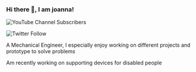 ### Hi there 👋, I am joanna!


![YouTube Channel Subscribers](https://img.shields.io/youtube/channel/subscribers/UCzwlmiJdSv_q-QqPvsSbugg?label=people%20subscribe%20my%20channel&style=social)

![Twitter Follow](https://img.shields.io/twitter/follow/JOAN55655341?label=people%20following%20me%20on%20twitter&style=social)

A Mechanical Engineer, I especially enjoy working on different projects and prototype to solve problems 



Am recently working on supporting devices for disabled people 

<!--
**Joanna123456789/Joanna123456789** is a ✨ _special_ ✨ repository because its `README.md` (this file) appears on your GitHub profile.

Here are some ideas to get you started:

- 🔭 I’m currently working on ...
- 🌱 I’m currently learning ...
- 👯 I’m looking to collaborate on ...
- 🤔 I’m looking for help with ...
- 💬 Ask me about ...
- 📫 How to reach me: ...
- 😄 Pronouns: ...
- ⚡ Fun fact: ...
-->
